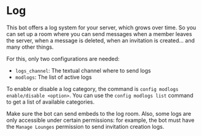 <!--
Ce programme est régi par la licence CeCILL soumise au droit français et
respectant les principes de diffusion des logiciels libres. Vous pouvez
utiliser, modifier et/ou redistribuer ce programme sous les conditions
de la licence CeCILL diffusée sur le site "http://www.cecill.info".
-->

# Log

This bot offers a log system for your server, which grows over time. So you can set up a room where you can send messages when a member leaves the server, when a message is deleted, when an invitation is created... and many other things.

For this, only two configurations are needed:

* `logs_channel`: The textual channel where to send logs
* `modlogs`: The list of active logs

To enable or disable a log category, the command is `config modlogs enable/disable <option>`. You can use the `config modlogs list` command to get a list of available categories.

Make sure the bot can send embeds to the log room. Also, some logs are only accessible under certain permissions: for example, the bot must have the `Manage Lounges` permission to send invitation creation logs.
